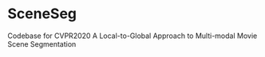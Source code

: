 # SceneSeg
Codebase for CVPR2020 A Local-to-Global Approach to Multi-modal Movie Scene Segmentation
